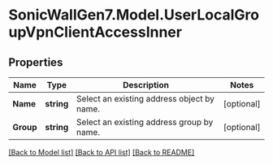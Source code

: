# SonicWallGen7.Model.UserLocalGroupVpnClientAccessInner

## Properties

Name | Type | Description | Notes
------------ | ------------- | ------------- | -------------
**Name** | **string** | Select an existing address object by name. | [optional] 
**Group** | **string** | Select an existing address group by name. | [optional] 

[[Back to Model list]](../README.md#documentation-for-models) [[Back to API list]](../README.md#documentation-for-api-endpoints) [[Back to README]](../README.md)


